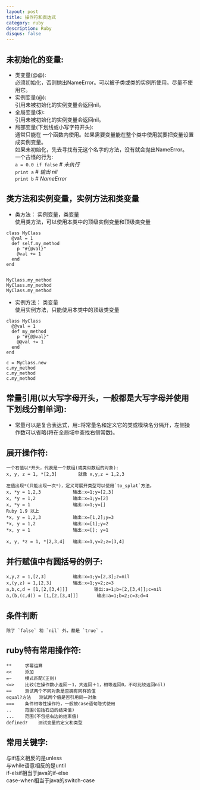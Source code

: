 ```yaml
---
layout: post
title: 操作符和表达式
category: ruby
description: Ruby
disqus: false
---
```


## 未初始化的变量:

* 类变量(@@):        
	必须初始化，否则抛出NameError。可以被子类或类的实例所使用。尽量不使用它。            
* 实例变量(@):       
	引用未被初始化的实例变量会返回nil。
* 全局变量($):        
	引用未被初始化的实例变量会返回nil。
* 局部变量(下划线或小写字符开头):        
	通常只能在 一个函数内使用。如果需要变量能在整个类中使用就要把变量设置成实例变量。      
	如果未初始化，先去寻找有无这个名字的方法，没有就会抛出NameError。         
	一个古怪的行为:        
	`a = 0.0 if false`     _# 未执行_                    
	`print a`              _# 输出 nil_                
	`print b`			   _# NameError_           

## 类方法和实例变量，实例方法和类变量

* 类方法：   实例变量，类变量   
  使用类方法，可以使用本类中的顶级实例变量和顶级类变量

```
class MyClass
  @val = 1
  def self.my_method
    p "#{@val}" 
    @val += 1
  end
end


MyClass.my_method
MyClass.my_method
MyClass.my_method
```
* 实例方法：   类变量   
  使用实例方法，只能使用本类中的顶级类变量

```
class MyClass
  @@val = 1
  def my_method
    p "#{@@val}" 
    @@val += 1
  end
end

c = MyClass.new
c.my_method
c.my_method
c.my_method
```


## 常量引用(以大写字母开头，一般都是大写字母并使用下划线分割单词):
*	常量可以是复合表达式，用::将常量名和定义它的类或模块名分隔开，左侧操作数可以省略(将在全局域中查找右侧常数)。

## 展开操作符:    
	一个右值以*开头，代表是一个数组(或类似数组的对象):          
	x, y, z = 1, *[2,3]        就像 x,y,z = 1,2,3   

	左值出现*(只能出现一次*)，定义可展开类型可以使用`to_splat`方法。    
	x, *y = 1,2,3            输出:x=1;y=[2,3]     
	x, *y = 1,2              输出:x=1;y=[2]       
	x, *y = 1                输出:x=1;y=[]     
	Ruby 1.9 以上    
	*x, y = 1,2,3            输出:x=[1,2];y=3        
	*x, y = 1,2              输出:x=[1];y=2       
	*x, y = 1                输出:x=[]; y=1       

	x, y, *z = 1, *[2,3,4]   输出:x=1,y=2;z=[3,4]   

## 并行赋值中有圆括号的例子:
	x,y,z = 1,[2,3]          输出:x=1;y=[2,3];z=nil   
	x,(y,z) = 1,[2,3]        输出:x=1;y=2;z=3   
	a,b,c,d = [1,[2,[3,4]]]          输出:a=1;b=[2,[3,4]];c=nil    
	a,(b,(c,d)) = [1,[2,[3,4]]]       输出:a=1;b=2;c=3;d=4   

## 条件判断
    除了 `false` 和 `nil` 外，都是 `true` 。   

## ruby特有常用操作符:   
	**     求幂运算     
	<<     添加     
	=~     模式匹配(正则)   
	<=>    比较(左操作数小返回－1，大返回＋1，相等返回0，不可比较返回nil)   
	==     测试两个不同对象是否拥有同样的值   
	equal?方法   测试两个值是否引用同一对象   
	===    条件相等性操作符，一般被case语句隐式使用
	..     范围(包括右边的结束值)   
	...    范围(不包括右边的结束值)    
    defined?    测试变量的定义和类型   

## 常用关键字:   
   与if语义相反的是unless   
   与while语意相反的是until   
   if-elsif相当于java的if-else   
   case-when相当于java的switch-case   